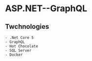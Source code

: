 # ASP.NET--GraphQL

## Twchnologies

```
- .Net Core 5
- GraphQL
- Hot Chocolate
- SQL Server
- Docker
```
